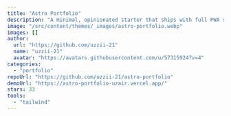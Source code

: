 ```yaml
---
title: "Astro Portfolio"
description: "A minimal, opinionated starter that ships with full PWA support out the box. It also comes with TailwindCSS preinstalled as well as sensible ESLint and Prettier configurations."
image: "/src/content/themes/_images/astro-portfolio.webp"
images: []
author:
  url: "https://github.com/uzzii-21"
  name: "uzzii-21"
  avatar: "https://avatars.githubusercontent.com/u/57315924?v=4"
categories:
  - "portfolio"
repoUrl: "https://github.com/uzzii-21/astro-portfolio"
demoUrl: "https://astro-portfolio-uzair.vercel.app/"
stars: 33
tools:
  - "tailwind"
---
```


